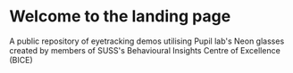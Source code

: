 # Welcome to the landing page
A public repository of eyetracking demos utilising Pupil lab's Neon glasses created by members of SUSS's Behavioural Insights Centre of Excellence (BICE)

